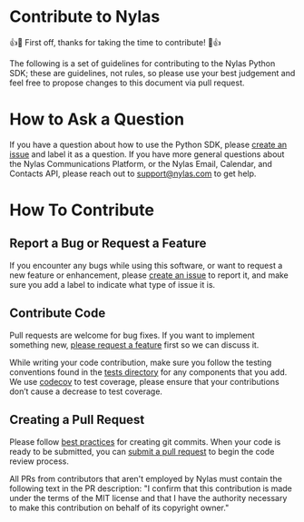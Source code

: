 # Contribute to Nylas
👍🎉 First off, thanks for taking the time to contribute! 🎉👍

The following is a set of guidelines for contributing to the Nylas Python SDK; these are guidelines, not rules, so please use your best judgement and feel free to propose changes to this document via pull request.

# How to Ask a Question

If you have a question about how to use the Python SDK, please [create an issue](https://github.com/nylas/nylas-python/issues) and label it as a question. If you have more general questions about the Nylas Communications Platform, or the Nylas Email, Calendar, and Contacts API, please reach out to support@nylas.com to get help.

# How To Contribute
## Report a Bug or Request a Feature

If you encounter any bugs while using this software, or want to request a new feature or enhancement, please [create an issue](https://github.com/nylas/nylas-python/issues) to report it, and make sure you add a label to indicate what type of issue it is.

## Contribute Code

Pull requests are welcome for bug fixes. If you want to implement something new, [please request a feature](https://github.com/nylas/nylas-python/issues) first so we can discuss it.

While writing your code contribution, make sure you follow the testing conventions found in the [tests directory](https://github.com/nylas/nylas-python/tree/main/tests) for any components that you add. We use [codecov](https://codecov.io/gh/nylas/nylas-python) to test coverage, please ensure that your contributions don’t cause a decrease to test coverage.

## Creating a Pull Request

Please follow [best practices](https://github.com/trein/dev-best-practices/wiki/Git-Commit-Best-Practices) for creating git commits. When your code is ready to be submitted, you can [submit a pull request](https://help.github.com/articles/creating-a-pull-request/) to begin the code review process.

All PRs from contributors that aren't employed by Nylas must contain the following text in the PR description: "I confirm that this contribution is made under the terms of the MIT license and that I have the authority necessary to make this contribution on behalf of its copyright owner."
